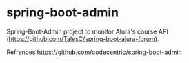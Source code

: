 # spring-boot-admin

Spring-Boot-Admin project to monitor Alura's course API (https://github.com/TalesC/spring-boot-alura-forum).

Refrences
https://github.com/codecentric/spring-boot-admin
